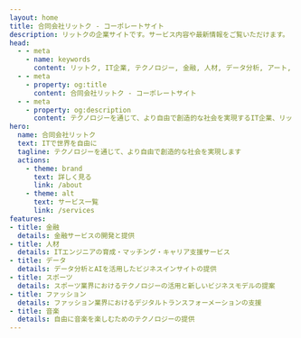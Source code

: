 ```yaml
---
layout: home
title: 合同会社リットク - コーポレートサイト
description: リットクの企業サイトです。サービス内容や最新情報をご覧いただけます。
head:
  - - meta
    - name: keywords
      content: リットク, IT企業, テクノロジー, 金融, 人材, データ分析, アート, ファッション, 音楽
  - - meta
    - property: og:title
      content: 合同会社リットク - コーポレートサイト
  - - meta
    - property: og:description
      content: テクノロジーを通じて、より自由で創造的な社会を実現するIT企業、リットクの企業サイトです。サービス内容や最新情報をご覧いただけます。
hero:
  name: 合同会社リットク
  text: ITで世界を自由に
  tagline: テクノロジーを通じて、より自由で創造的な社会を実現します
  actions:
    - theme: brand
      text: 詳しく見る
      link: /about
    - theme: alt
      text: サービス一覧
      link: /services
features:
- title: 金融
  details: 金融サービスの開発と提供
- title: 人材
  details: ITエンジニアの育成・マッチング・キャリア支援サービス
- title: データ
  details: データ分析とAIを活用したビジネスインサイトの提供
- title: スポーツ
  details: スポーツ業界におけるテクノロジーの活用と新しいビジネスモデルの提案
- title: ファッション
  details: ファッション業界におけるデジタルトランスフォーメーションの支援
- title: 音楽
  details: 自由に音楽を楽しむためのテクノロジーの提供
---
```

